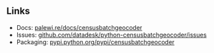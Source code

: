 ## Links

* Docs: [palewi.re/docs/censusbatchgeocoder](http://palewi.re/docs/censusbatchgeocoder)
* Issues: [github.com/datadesk/python-censusbatchgeocoder/issues](https://github.com/datadesk/censusbatchgeocoder/issues)
* Packaging: [pypi.python.org/pypi/censusbatchgeocoder](https://pypi.python.org/pypi/censusbatchgeocoder)

